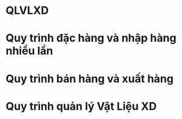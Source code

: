 # QLVLXD
# Quy trình đặc hàng và nhập hàng nhiều lần
# Quy trình bán hàng và xuất hàng 
# Quy trình quản lý Vật Liệu XD
